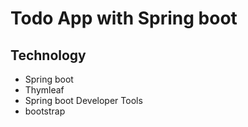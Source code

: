 # Todo App with Spring boot

## Technology

- Spring boot
- Thymleaf
- Spring boot Developer Tools
- bootstrap